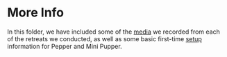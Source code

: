 # More Info

In this folder, we have included some of the [media](./media/) we recorded from each of the retreats we conducted, as well as some basic first-time [setup](./setup/) information for Pepper and Mini Pupper. 